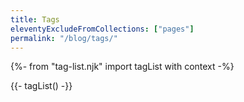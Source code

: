 ```yaml
---
title: Tags
eleventyExcludeFromCollections: ["pages"]
permalink: "/blog/tags/"
---
```


{%- from "tag-list.njk" import tagList with context -%}

{{- tagList() -}}
